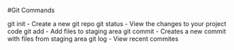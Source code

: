 #Git Commands

git init - Create a new git repo
git status - View the changes to your project code
git add -  Add files to staging area
git commit - Creates a new commit with files from staging area
git log - View recent commites

